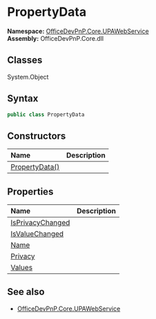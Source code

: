 # PropertyData
  

**Namespace:** [OfficeDevPnP.Core.UPAWebService](OfficeDevPnP.Core.UPAWebService.md)  
**Assembly:** OfficeDevPnP.Core.dll  
## Classes
System.Object  
## Syntax
```C#
public class PropertyData
```
## Constructors
|**Name**|**Description**|
|:-----|:-----|
| [PropertyData()](PropertyDataconstructor1details.md) | 
## Properties
|**Name**|**Description**|
|:-----|:-----|
| [IsPrivacyChanged](PropertyData.IsPrivacyChanged.md) | 
| [IsValueChanged](PropertyData.IsValueChanged.md) | 
| [Name](PropertyData.Name.md) | 
| [Privacy](PropertyData.Privacy.md) | 
| [Values](PropertyData.Values.md) | 
## See also
- [OfficeDevPnP.Core.UPAWebService](OfficeDevPnP.Core.UPAWebService.md)
